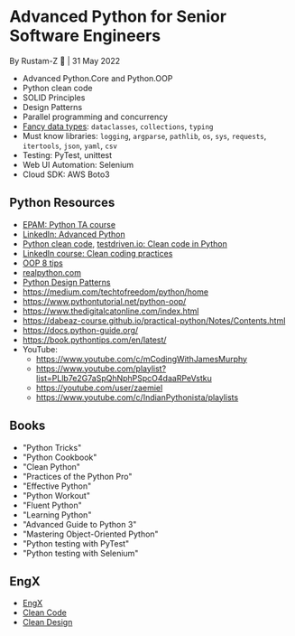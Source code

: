 # Advanced Python for Senior Software Engineers

By Rustam-Z 🚀 | 31 May 2022

- Advanced Python.Core and Python.OOP
- Python clean code
- SOLID Principles
- Design Patterns
- Parallel programming and concurrency
- [Fancy data types](data_structures): `dataclasses`, `collections`, `typing`
- Must know libraries: `logging`, `argparse`, `pathlib`, `os`, `sys`, `requests`, `itertools`, `json`, `yaml`, `csv`
- Testing: PyTest, unittest
- Web UI Automation: Selenium
- Cloud SDK: AWS Boto3


## Python Resources
- [EPAM: Python TA course](https://kb.epam.com/display/RD/Python+TA+MEP#)
- [LinkedIn: Advanced Python](https://www.linkedin.com/learning/advanced-python)
- [Python clean code](https://github.com/zedr/clean-code-python), [testdriven.io: Clean code in Python](https://testdriven.io/blog/clean-code-python/)
- [LinkedIn course: Clean coding practices](https://www.linkedin.com/learning/agile-software-development-clean-coding-practices)
- [OOP 8 tips](https://towardsdatascience.com/8-tips-for-object-oriented-programming-in-python-3e98b767ae79)
- [realpython.com](https://realpython.com/tutorials/best-practices/)
- [Python Design Patterns](https://python-patterns.guide)
- https://medium.com/techtofreedom/python/home
- https://www.pythontutorial.net/python-oop/
- https://www.thedigitalcatonline.com/index.html
- https://dabeaz-course.github.io/practical-python/Notes/Contents.html
- https://docs.python-guide.org/
- https://book.pythontips.com/en/latest/
- YouTube:
  - https://www.youtube.com/c/mCodingWithJamesMurphy
  - https://www.youtube.com/playlist?list=PLlb7e2G7aSpQhNphPSpcO4daaRPeVstku
  - https://youtube.com/user/zaemiel
  - https://www.youtube.com/c/IndianPythonista/playlists

## Books
- "Python Tricks"
- "Python Cookbook"
- "Clean Python"
- "Practices of the Python Pro"
- "Effective Python"
- "Python Workout"
- "Fluent Python"
- "Learning Python"
- "Advanced Guide to Python 3"
- "Mastering Object-Oriented Python"
- "Python testing with PyTest"
- "Python testing with Selenium"

## EngX
- [EngX](https://elearn.epam.com/courses/course-v1:EPAM+EngX_B+0921/course/)
- [Clean Code](https://elearn.epam.com/courses/course-v1:EPAM+CC2.0+04_21/course/)
- [Clean Design](https://elearn.epam.com/courses/course-v1:EPAM+ECDJ+2021_EngX_CD/course/)